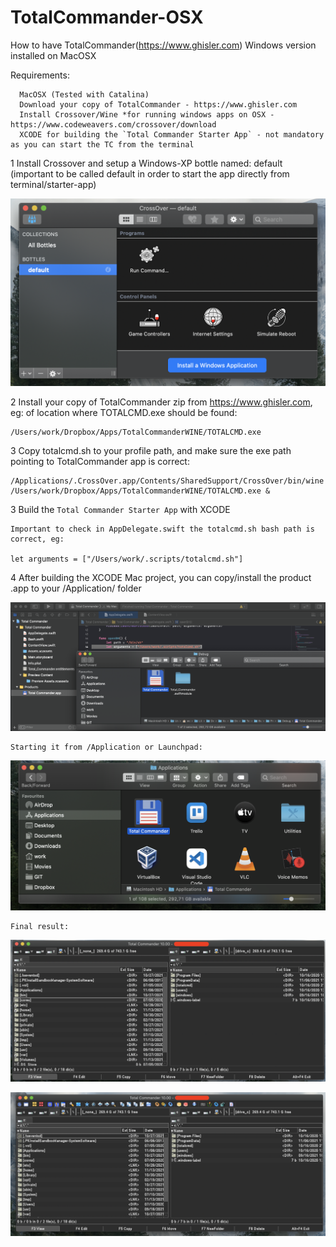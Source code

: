 # TotalCommander-OSX
How to have TotalCommander(https://www.ghisler.com) Windows version installed on MacOSX

Requirements:

      MacOSX (Tested with Catalina)
      Download your copy of TotalCommander - https://www.ghisler.com
      Install Crossover/Wine *for running windows apps on OSX - https://www.codeweavers.com/crossover/download
      XCODE for building the `Total Commander Starter App` - not mandatory as you can start the TC from the terminal
    
1 Install Crossover and setup a Windows-XP bottle named: default (important to be called default in order to start the app directly from terminal/starter-app)

![alt text](https://github.com/cotfas/TotalCommander-OSX/blob/main/crossover-bottle.png?raw=true)

2 Install your copy of TotalCommander zip from https://www.ghisler.com, eg: of location where TOTALCMD.exe should be found:

    /Users/work/Dropbox/Apps/TotalCommanderWINE/TOTALCMD.exe
    
3 Copy totalcmd.sh to your profile path, and make sure the exe path pointing to TotalCommander app is correct:

    /Applications/.CrossOver.app/Contents/SharedSupport/CrossOver/bin/wine /Users/work/Dropbox/Apps/TotalCommanderWINE/TOTALCMD.exe &

3 Build the `Total Commander Starter App` with XCODE

    Important to check in AppDelegate.swift the totalcmd.sh bash path is correct, eg:
    
    let arguments = ["/Users/work/.scripts/totalcmd.sh"]

4 After building the XCODE Mac project, you can copy/install the product .app to your /Application/ folder

![alt text](https://github.com/cotfas/TotalCommander-OSX/blob/main/xcode-product-app.png?raw=true)

    Starting it from /Application or Launchpad:

![alt text](https://github.com/cotfas/TotalCommander-OSX/blob/main/total-commander-starter-app.png?raw=true)

    Final result:

![alt text](https://github.com/cotfas/TotalCommander-OSX/blob/main/totalcommander-result-hidden-bar.png?raw=true)

![alt text](https://github.com/cotfas/TotalCommander-OSX/blob/main/totalcommander-result.png?raw=true)
